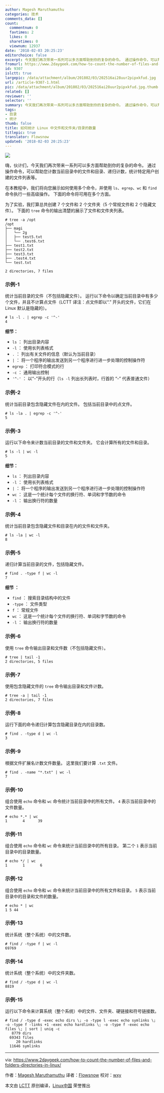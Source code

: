 ```yaml
---
author: Magesh Maruthamuthu
categories: 技术
comments_data: []
count:
  commentnum: 0
  favtimes: 2
  likes: 0
  sharetimes: 0
  viewnum: 12937
date: '2018-02-03 20:25:23'
editorchoice: false
excerpt: 今天我们再次带来一系列可以多方面帮助到你的复杂的命令。 通过操作命令，可以帮助您计数当前目录中的文件和目录、递归计数，统计特定用户创建的文件列表等。
fromurl: https://www.2daygeek.com/how-to-count-the-number-of-files-and-folders-directories-in-linux/
id: 9307
islctt: true
largepic: /data/attachment/album/201802/03/202516ai28uur2pipxkfud.jpg
url: /article-9307-1.html
pic: /data/attachment/album/201802/03/202516ai28uur2pipxkfud.jpg.thumb.jpg
related: []
reviewer: ''
selector: ''
summary: 今天我们再次带来一系列可以多方面帮助到你的复杂的命令。 通过操作命令，可以帮助您计数当前目录中的文件和目录、递归计数，统计特定用户创建的文件列表等。
tags:
- 目录
- 统计
thumb: false
title: 如何统计 Linux 中文件和文件夹/目录的数量
titlepic: true
translator: Flowsnow
updated: '2018-02-03 20:25:23'
---
```


![](/data/attachment/album/201802/03/202516ai28uur2pipxkfud.jpg)


嗨，伙计们，今天我们再次带来一系列可以多方面帮助到你的复杂的命令。 通过操作命令，可以帮助您计数当前目录中的文件和目录、递归计数，统计特定用户创建的文件列表等。


在本教程中，我们将向您展示如何使用多个命令，并使用 `ls`、`egrep`、`wc` 和 `find` 命令执行一些高级操作。 下面的命令将可用在多个方面。


为了实验，我打算总共创建 7 个文件和 2 个文件夹（5 个常规文件和 2 个隐藏文件）。 下面的 `tree` 命令的输出清楚的展示了文件和文件夹列表。



```
# tree -a /opt
/opt
├── magi
│   └── 2g
│   ├── test5.txt
│   └── .test6.txt
├── test1.txt
├── test2.txt
├── test3.txt
├── .test4.txt
└── test.txt

2 directories, 7 files

```

### 示例-1


统计当前目录的文件（不包括隐藏文件）。 运行以下命令以确定当前目录中有多少个文件，并且不计算点文件（LCTT 译注：点文件即以“.” 开头的文件，它们在 Linux 默认是隐藏的）。



```
# ls -l . | egrep -c '^-'
4

```

**细节：**


* `ls` ： 列出目录内容
* `-l` ： 使用长列表格式
* `.` ： 列出有关文件的信息（默认为当前目录）
* `|` ： 将一个程序的输出发送到另一个程序进行进一步处理的控制操作符
* `egrep` ： 打印符合模式的行
* `-c` ： 通用输出控制
* `'^-'` ： 以“-”开头的行（`ls -l` 列出长列表时，行首的 “-” 代表普通文件）


### 示例-2


统计当前目录包含隐藏文件在内的文件。 包括当前目录中的点文件。



```
# ls -la . | egrep -c '^-'
5

```

### 示例-3


运行以下命令来计数当前目录的文件和文件夹。 它会计算所有的文件和目录。



```
# ls -l | wc -l
5

```

**细节：**


* `ls` ： 列出目录内容
* `-l` ： 使用长列表格式
* `|` ： 将一个程序的输出发送到另一个程序进行进一步处理的控制操作符
* `wc` ： 这是一个统计每个文件的换行符、单词和字节数的命令
* `-l` ： 输出换行符的数量


### 示例-4


统计当前目录包含隐藏文件和目录在内的文件和文件夹。



```
# ls -la | wc -l
8

```

### 示例-5


递归计算当前目录的文件，包括隐藏文件。



```
# find . -type f | wc -l
7

```

**细节 ：**


* `find` ： 搜索目录结构中的文件
* `-type` ： 文件类型
* `f` ： 常规文件
* `wc` ： 这是一个统计每个文件的换行符、单词和字节数的命令
* `-l` ： 输出换行符的数量


### 示例-6


使用 `tree` 命令输出目录和文件数（不包括隐藏文件）。



```
# tree | tail -1
2 directories, 5 files

```

### 示例-7


使用包含隐藏文件的 `tree` 命令输出目录和文件计数。



```
# tree -a | tail -1
2 directories, 7 files

```

### 示例-8


运行下面的命令递归计算包含隐藏目录在内的目录数。



```
# find . -type d | wc -l
3

```

### 示例-9


根据文件扩展名计数文件数量。 这里我们要计算 `.txt` 文件。



```
# find . -name "*.txt" | wc -l
7

```

### 示例-10


组合使用 `echo` 命令和 `wc` 命令统计当前目录中的所有文件。 `4` 表示当前目录中的文件数量。



```
# echo *.* | wc
1       4      39

```

### 示例-11


组合使用 `echo` 命令和 `wc` 命令来统计当前目录中的所有目录。 第二个 `1` 表示当前目录中的目录数量。



```
# echo */ | wc
1       1       6

```

### 示例-12


组合使用 `echo` 命令和 `wc` 命令来统计当前目录中的所有文件和目录。 `5` 表示当前目录中的目录和文件的数量。



```
# echo * | wc
1 5 44

```

### 示例-13


统计系统（整个系统）中的文件数。



```
# find / -type f | wc -l
69769

```

### 示例-14


统计系统（整个系统）中的文件夹数。



```
# find / -type d | wc -l
8819

```

### 示例-15


运行以下命令来计算系统（整个系统）中的文件、文件夹、硬链接和符号链接数。



```
# find / -type d -exec echo dirs \; -o -type l -exec echo symlinks \; -o -type f -links +1 -exec echo hardlinks \; -o -type f -exec echo files \; | sort | uniq -c
   8779 dirs
  69343 files
     20 hardlinks
  11646 symlinks

```



---


via: <https://www.2daygeek.com/how-to-count-the-number-of-files-and-folders-directories-in-linux/>


作者：[Magesh Maruthamuthu](https://www.2daygeek.com/author/magesh/) 译者：[Flowsnow](https://github.com/Flowsnow) 校对：[wxy](https://github.com/wxy)


本文由 [LCTT](https://github.com/LCTT/TranslateProject) 原创编译，[Linux中国](https://linux.cn/) 荣誉推出
